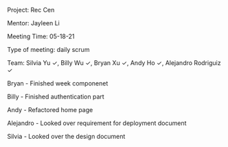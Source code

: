 Project: Rec Cen

Mentor: Jayleen Li

Meeting Time: 05-18-21

Type of meeting: daily scrum

Team: Silvia Yu ✓, Billy Wu ✓, Bryan Xu ✓, Andy Ho ✓, Alejandro Rodriguiz ✓

Bryan - Finished week componenet

Billy - Finished authentication part

Andy - Refactored home page

Alejandro - Looked over requirement for deployment document 

Silvia - Looked over the design document
